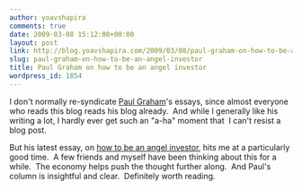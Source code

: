 ```yaml
---
author: yoavshapira
comments: true
date: 2009-03-08 15:12:00+00:00
layout: post
link: http://blog.yoavshapira.com/2009/03/08/paul-graham-on-how-to-be-an-angel-investor/
slug: paul-graham-on-how-to-be-an-angel-investor
title: Paul Graham on how to be an angel investor
wordpress_id: 1854
---
```


I don't normally re-syndicate [Paul Graham](http://www.paulgraham.com/)'s essays, since almost everyone who reads this blog reads his blog already.  And while I generally like his writing a lot, I hardly ever get such an "a-ha" moment that  I can't resist a blog post.

  


But his latest essay, on [how to be an angel investor](http://www.paulgraham.com/angelinvesting.html), hits me at a particularly good time.  A few friends and myself have been thinking about this for a while.  The economy helps push the thought further along.  And Paul's column is insightful and clear.  Definitely worth reading.

  

